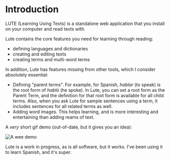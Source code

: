 # Introduction

LUTE (Learning Using Texts) is a standalone web application that you install on your computer and read texts with.

Lute contains the core features you need for learning through reading:

* defining languages and dictionaries
* creating and editing texts
* creating terms and multi-word terms

In addition, Lute has features missing from other tools, which I consider absolutely essential:

* Defining "parent terms".  For example, for Spanish, _hablar_ (to speak) is the root form of _habló_ (he spoke).  In Lute, you can set a root form as the Parent Term, and the definition for that root form is available for all child terms.  Also, when you ask Lute for sample sentences using a term, it includes sentences for all related terms as well.
* Adding word images.  This helps learning, and is more interesting and entertaining than adding reams of text.

A _very_ short gif demo (out-of-date, but it gives you an idea):

![A wee demo](https://user-images.githubusercontent.com/1637133/210660839-b9aebebc-60c6-43fc-9f6d-daf2c448f825.gif)

Lute is a work in progress, as is all software, but it works.  I've been using it to learn Spanish, and it's super.
